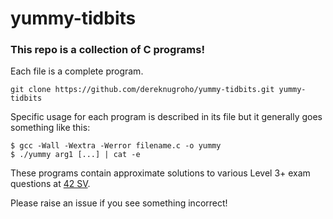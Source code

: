 # yummy-tidbits

### This repo is a collection of C programs!

Each file is a complete program.

```
git clone https://github.com/dereknugroho/yummy-tidbits.git yummy-tidbits
```

Specific usage for each program is described in its file but it generally goes something like this:

```
$ gcc -Wall -Wextra -Werror filename.c -o yummy
$ ./yummy arg1 [...] | cat -e
```

These programs contain approximate solutions to various Level 3+ exam questions at [42 SV](https://www.42.us.org/).

Please raise an issue if you see something incorrect!
